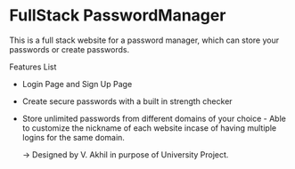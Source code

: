 # FullStack PasswordManager
This is a full stack website for a password manager, which can store your passwords or create passwords.

Features List

- Login Page and Sign Up Page
- Create secure passwords with a built in strength checker
- Store unlimited passwords from different domains of your choice
      - Able to customize the nickname of each website incase of having multiple logins for the same domain.


  -> Designed by V. Akhil in purpose of University Project.
